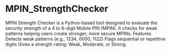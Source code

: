 # MPIN_StrengthChecker
MPIN Strength Checker is a Python-based tool designed to evaluate the security strength of a 4 to 6-digit Mobile PIN (MPIN). It checks for weak patterns helping users create stronger, more secure MPINs. Features Detects weak patterns (e.g., 1234, 0000, 1122)  Flags sequential or repetitive digits  Gives a strength rating: Weak, Moderate, or Strong.

